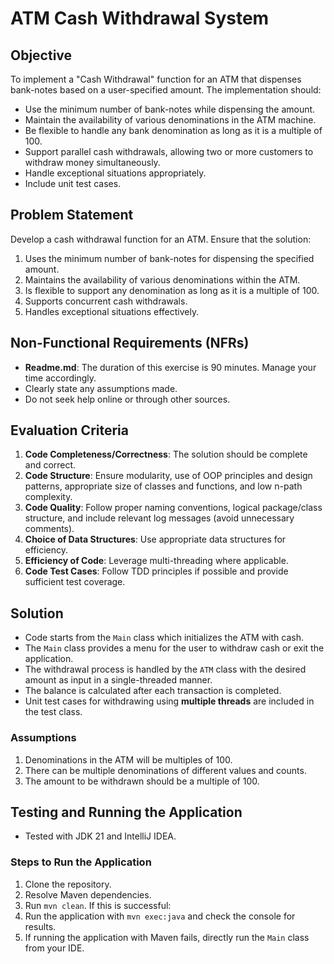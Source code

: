 # ATM Cash Withdrawal System

## Objective

To implement a "Cash Withdrawal" function for an ATM that dispenses bank-notes based on a user-specified amount. The implementation should:

- Use the minimum number of bank-notes while dispensing the amount.
- Maintain the availability of various denominations in the ATM machine.
- Be flexible to handle any bank denomination as long as it is a multiple of 100.
- Support parallel cash withdrawals, allowing two or more customers to withdraw money simultaneously.
- Handle exceptional situations appropriately.
- Include unit test cases.

## Problem Statement

Develop a cash withdrawal function for an ATM. Ensure that the solution:

1. Uses the minimum number of bank-notes for dispensing the specified amount.
2. Maintains the availability of various denominations within the ATM.
3. Is flexible to support any denomination as long as it is a multiple of 100.
4. Supports concurrent cash withdrawals.
5. Handles exceptional situations effectively.

## Non-Functional Requirements (NFRs)

- **Readme.md**: The duration of this exercise is 90 minutes. Manage your time accordingly.
- Clearly state any assumptions made.
- Do not seek help online or through other sources.

## Evaluation Criteria

1. **Code Completeness/Correctness**: The solution should be complete and correct.
2. **Code Structure**: Ensure modularity, use of OOP principles and design patterns, appropriate size of classes and functions, and low n-path complexity.
3. **Code Quality**: Follow proper naming conventions, logical package/class structure, and include relevant log messages (avoid unnecessary comments).
4. **Choice of Data Structures**: Use appropriate data structures for efficiency.
5. **Efficiency of Code**: Leverage multi-threading where applicable.
6. **Code Test Cases**: Follow TDD principles if possible and provide sufficient test coverage.

## Solution

* Code starts from the `Main` class which initializes the ATM with cash.
* The `Main` class provides a menu for the user to withdraw cash or exit the application.
* The withdrawal process is handled by the `ATM` class with the desired amount as input in a single-threaded manner.
* The balance is calculated after each transaction is completed.
* Unit test cases for withdrawing using **multiple threads** are included in the test class.

### Assumptions

1. Denominations in the ATM will be multiples of 100.
2. There can be multiple denominations of different values and counts.
3. The amount to be withdrawn should be a multiple of 100.



## Testing and Running the Application

* Tested with JDK 21 and IntelliJ IDEA.

### Steps to Run the Application

1. Clone the repository.
2. Resolve Maven dependencies.
3. Run `mvn clean`. If this is successful:
4. Run the application with `mvn exec:java` and check the console for results.
5. If running the application with Maven fails, directly run the `Main` class from your IDE.

